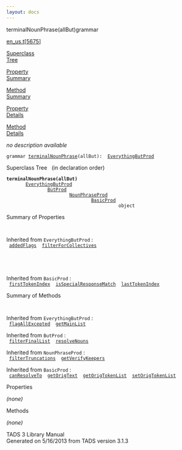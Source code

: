 ```yaml
---
layout: docs
---
```

<span class="title">terminalNounPhrase(allBut)</span><span class="type">grammar</span>

[en_us.t](../file/en_us.t.html)\[[5675](../source/en_us.t.html#5675)\]

[Superclass  
Tree](#_SuperClassTree_)

[Property  
Summary](#_PropSummary_)

[Method  
Summary](#_MethodSummary_)

[Property  
Details](#_Properties_)

[Method  
Details](#_Methods_)

<div class="fdesc">

*no description available*

`grammar `<span class="gramalt">[`terminalNounPhrase`](../object/terminalNounPhrase.html)`(allBut)`</span>` :   `[`EverythingButProd`](../object/EverythingButProd.html)

</div>

<span id="_SuperClassTree_"></span>

<div class="mjhd">

<span class="hdln">Superclass Tree</span>   (in declaration order)

</div>

**`terminalNounPhrase(allBut)`**  
`         `[`EverythingButProd`](../object/EverythingButProd.html)  
`                 `[`ButProd`](../object/ButProd.html)  
`                         `[`NounPhraseProd`](../object/NounPhraseProd.html)  
`                                 `[`BasicProd`](../object/BasicProd.html)  
`                                         object`  
<span id="_PropSummary_"></span>

<div class="mjhd">

<span class="hdln">Summary of Properties</span>  

</div>

` `

Inherited from `EverythingButProd` :  
` `[`addedFlags`](../object/EverythingButProd.html#addedFlags)`  `[`filterForCollectives`](../object/EverythingButProd.html#filterForCollectives)`  `

` `

` `

Inherited from `BasicProd` :  
` `[`firstTokenIndex`](../object/BasicProd.html#firstTokenIndex)`  `[`isSpecialResponseMatch`](../object/BasicProd.html#isSpecialResponseMatch)`  `[`lastTokenIndex`](../object/BasicProd.html#lastTokenIndex)`  `

<span id="_MethodSummary_"></span>

<div class="mjhd">

<span class="hdln">Summary of Methods</span>  

</div>

` `

Inherited from `EverythingButProd` :  
` `[`flagAllExcepted`](../object/EverythingButProd.html#flagAllExcepted)`  `[`getMainList`](../object/EverythingButProd.html#getMainList)`  `

Inherited from `ButProd` :  
` `[`filterFinalList`](../object/ButProd.html#filterFinalList)`  `[`resolveNouns`](../object/ButProd.html#resolveNouns)`  `

Inherited from `NounPhraseProd` :  
` `[`filterTruncations`](../object/NounPhraseProd.html#filterTruncations)`  `[`getVerifyKeepers`](../object/NounPhraseProd.html#getVerifyKeepers)`  `

Inherited from `BasicProd` :  
` `[`canResolveTo`](../object/BasicProd.html#canResolveTo)`  `[`getOrigText`](../object/BasicProd.html#getOrigText)`  `[`getOrigTokenList`](../object/BasicProd.html#getOrigTokenList)`  `[`setOrigTokenList`](../object/BasicProd.html#setOrigTokenList)`  `

<span id="_Properties_"></span>

<div class="mjhd">

<span class="hdln">Properties</span>  

</div>

*(none)* <span id="_Methods_"></span>

<div class="mjhd">

<span class="hdln">Methods</span>  

</div>

*(none)*

<div class="ftr">

TADS 3 Library Manual  
Generated on 5/16/2013 from TADS version 3.1.3

</div>
